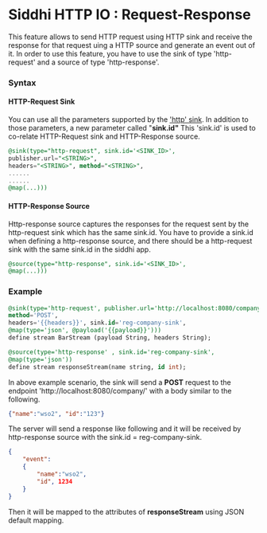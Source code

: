 
# Siddhi HTTP IO : Request-Response

This feature allows to send HTTP request using HTTP sink and receive the response for that request uing a HTTP source and generate an event out of it.
In order to use this feature, you have to use the sink of type 'http-request' and a source of type 'http-response'.

### Syntax

#### HTTP-Request Sink
You can use all the parameters supported by the ['http' sink](https://wso2-extensions.github.io/siddhi-io-http/api/1.0.18/#http-sink).
In addition to those parameters, a new parameter called "**sink.id"**
This 'sink.id' is used to co-relate HTTP-Request sink and HTTP-Response source.
```sql
@sink(type="http-request", sink.id='<SINK_ID>', 
publisher.url="<STRING>", 
headers="<STRING>", method="<STRING>", 
......
......
@map(...)))
```

#### HTTP-Response Source
Http-response source captures the responses for the request sent by the http-request sink which has the same sink.id.
You have to provide a sink.id when defining a http-response source, and there should be a http-request sink  with the same sink.id in the siddhi app.

```sql
@source(type="http-response", sink.id='<SINK_ID>', 
@map(...)))
```

### Example

```sql
@sink(type='http-request', publisher.url='http://localhost:8080/company/',
method='POST', 
headers='{{headers}}', sink.id='reg-company-sink',
@map(type='json', @payload('{{payload}}')))
define stream BarStream (payload String, headers String);

@source(type='http-response' , sink.id='reg-company-sink',
@map(type='json')) 
define stream responseStream(name string, id int);
```

In above example scenario,  the sink will send a **POST** request to the endpoint 'http://localhost:8080/company/' with a body similar to the following.
```json
{"name":"wso2", "id":"123"}
```

The server will send a response like following and it will be received by http-response source with the sink.id =  reg-company-sink.
```json
{
	"event":
	{
		"name":"wso2", 
		"id", 1234
	}
}
```

Then it will be mapped to the attributes of **responseStream** using JSON default mapping.


